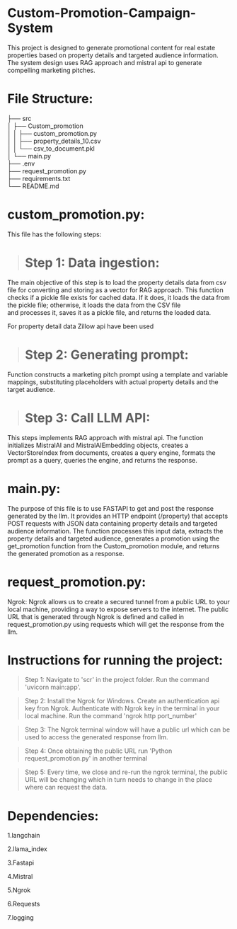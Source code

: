 # Custom-Promotion-Campaign-System

This project is designed to generate promotional content for real estate properties based on property details and targeted audience information.
The system design uses RAG approach and mistral api to generate compelling marketing pitches.

# File Structure:

  ├── src\
  │ ├── Custom_promotion\
  │ │ ├── custom_promotion.py\
  │ │ ├── property_details_10.csv\
  │ │ └── csv_to_document.pkl\
  │ └── main.py\
  ├── .env\
  ├── request_promotion.py\
  ├── requirements.txt\
  └── README.md

# custom_promotion.py:
  This file has the following steps:

> # Step 1: Data ingestion:
  The main objective of this step is to load the property details data from csv file for converting and storing as a vector for RAG approach.
  This function checks if a pickle file exists for cached data. If it does, it loads the data from the pickle file; otherwise, it loads the data from the CSV file     
  and processes it, saves it as a pickle file, and returns the loaded data.

  For property detail data Zillow api have been used
  
> # Step 2: Generating prompt:
  Function constructs a marketing pitch prompt using a template and variable mappings, substituting placeholders with actual property details and the target audience.
  
> # Step 3: Call LLM API:
  This steps implements RAG approach with mistral api. The function initializes MistralAI and MistralAIEmbedding objects, creates a VectorStoreIndex from documents,            creates a query engine, formats the prompt as a query, queries the engine, and returns the response.

# main.py:
  The purpose of this file is to use FASTAPI to get and post the response generated by the llm. It provides an HTTP endpoint (/property) that accepts POST requests with JSON 
  data containing property details and targeted audience information. The function processes this input data, extracts the property details and targeted audience, generates 
  a promotion using the get_promotion function from the Custom_promotion module, and returns the generated promotion as a response.

# request_promotion.py:
  Ngrok: Ngrok allows us to create a secured tunnel from a public URL to your local machine, providing a way to expose servers to the internet. 
  The public URL that is generated through Ngrok is defined and called in request_promotion.py using requests which will get the response from the llm.

# Instructions for running the project:
> Step 1: Navigate to 'scr' in the project folder. Run the command 'uvicorn main:app'.

> Step 2: Install the Ngrok for Windows. Create an authentication api key fron Ngrok. Authenticate with Ngrok key in the terminal in your local machine. Run the command 'ngrok http port_number'

> Step 3: The Ngrok terminal window will have a public url which can be used to access the generated response from llm.

> Step 4: Once obtaining the public URL run 'Python request_promotion.py' in another terminal

> Step 5: Every time, we close and re-run the ngrok terminal, the public URL will be changing which in turn needs to change in the place where can request the data.

# Dependencies:
  1.langchain
  
  2.llama_index
  
  3.Fastapi
  
  4.Mistral

  5.Ngrok

  6.Requests
  
  7.logging
